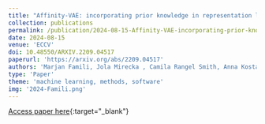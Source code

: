 ```yaml
---
title: "Affinity-VAE: incorporating prior knowledge in representation learning from scientific images"
collection: publications
permalink: /publication/2024-08-15-Affinity-VAE-incorporating-prior-knowledge-in-representation-learning-from-scientific-images.md
date: 2024-08-15
venue: 'ECCV'
doi: 10.48550/ARXIV.2209.04517
paperurl: 'https://arxiv.org/abs/2209.04517'
authors: 'Marjan Famili, Jola Mirecka , Camila Rangel Smith, Anna Kostanska, Nikolai Juraschko, Beatriz Costa-Gomes, Colin M. Palmer, Jeyan Thiyagalingam, Tom Burnley, Mark Basham, Alan Lowe'
type: 'Paper'
theme: 'machine learning, methods, software'
img: '2024-Famili.png'
---
```

[Access paper here](https://arxiv.org/abs/2209.04517){:target="_blank"}
